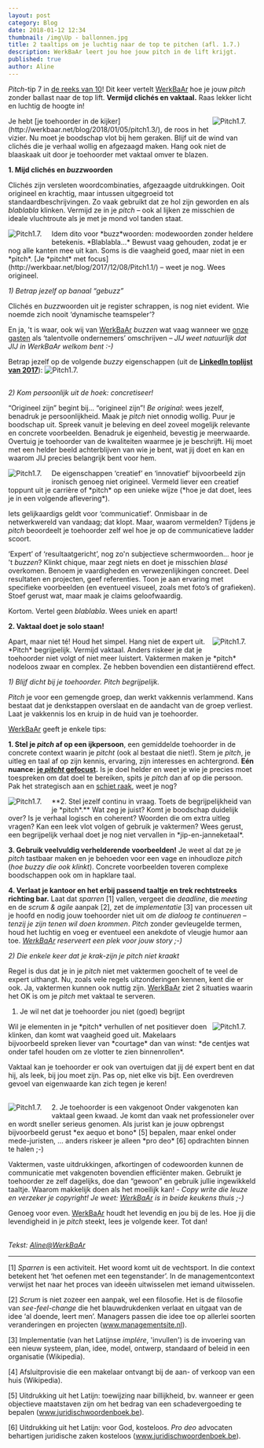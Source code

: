 ```yaml
---
layout: post
category: Blog
date: 2018-01-12 12:34
thumbnail: /img\Up - ballonnen.jpg
title: 2 taaltips om je luchtig naar de top te pitchen (afl. 1.7.)
description: WerkBaAr leert jou hoe jouw pitch in de lift krijgt.
published: true
author: Aline
---
```


*Pitch*-tip 7 in [de reeks van 10](http://werkbaar.net/blog/2017/12/01/pitch1.0/)! Dit keer vertelt [WerkBaAr](www.werkbaar.net) hoe je jouw *pitch* zonder ballast naar de top lift. **Vermijd clichés en vaktaal.** Raas lekker licht en luchtig de hoogte in!

<img alt="Pitch1.7." class="img-responsive" style="float: right;margin:0 20px 15px 0" src="/img\Up.jpg">
Je hebt [je toehoorder in de kijker](http://werkbaar.net/blog/2018/01/05/pitch1.3/), de roos in het vizier. Nu moet je boodschap vlot bij hem geraken. Blijf uit de wind van clichés die je verhaal wollig en afgezaagd maken. Hang ook niet de blaaskaak uit door je toehoorder met vaktaal omver te blazen.

**1. Mijd clichés en *buzz*woorden** 

Clichés zijn versleten woordcombinaties, afgezaagde uitdrukkingen. Ooit origineel en krachtig, maar intussen uitgegroeid tot standaardbeschrijvingen. Zo vaak gebruikt dat ze hol zijn geworden en als *blablabla* klinken. Vermijd ze in je *pitch* – ook al lijken ze misschien de ideale vluchtroute als je met je mond vol tanden staat.

<img alt="Pitch1.7." class="img-responsive" style="float: left;margin:0 20px 15px 0" src="/img\Blablabla Muppets (kleiner).png">
Idem dito voor *buzz*woorden: modewoorden zonder heldere betekenis. *Blablabla...* Bewust vaag gehouden, zodat je er nog alle kanten mee uit kan. Soms is die vaagheid goed, maar niet in een *pitch*. [Je *pitcht* met focus](http://werkbaar.net/blog/2017/12/08/Pitch1.1/) – weet je nog. Wees origineel.

*1) Betrap jezelf op banaal “gebuzz”*

Clichés en *buzz*woorden uit je register schrappen, is nog niet evident. Wie noemde zich nooit ‘dynamische teamspeler’?

En ja, 't is waar, ook wij van [WerkBaAr](http://werkbaar.net/) *buzzen* wat vaag wanneer we [onze gasten](http://werkbaar.net/#gasten) als ‘talentvolle ondernemers’ omschrijven – *JIJ weet natuurlijk dat JIJ in WerkBaAr welkom bent :-)*

Betrap jezelf op de volgende *buzzy* eigenschappen (uit de **[LinkedIn toplijst van 2017](https://blog.linkedin.com/2017/january/25/better-than-buzzwords-2017-is-the-year-to-start-showing-it-linkedin)**):
<img alt="Pitch1.7." class="img-responsive" style="float: middle;margin:0 20px 15px 0" src="/img\LinkedIn toplijst buzzwoorden 2017.PNG">

*2) Kom persoonlijk uit de hoek: concretiseer!*

“Origineel zijn” begint bij... “origineel zijn”! *Be original*: wees jezelf, benadruk je persoonlijkheid. Maak je *pitch* niet onnodig wollig. Puur je boodschap uit. Spreek vanuit je beleving en deel zoveel mogelijk relevante en concrete voorbeelden. Benadruk je eigenheid, bevestig je meerwaarde. Overtuig je toehoorder van de kwaliteiten waarmee je je beschrijft. Hij moet met een helder beeld achterblijven van wie je bent, wat jij doet en kan en waarom JIJ precies belangrijk bent voor hem.

<img alt="Pitch1.7." class="img-responsive" style="float: left;margin:0 20px 15px 0" src="/img\Chip & Dale talk.jpg">
De eigenschappen ‘creatief’ en ‘innovatief’ bijvoorbeeld zijn ironisch genoeg niet origineel. Vermeld liever een creatief toppunt uit je carrière of *pitch* op een unieke wijze (*hoe je dat doet, lees je in een volgende aflevering*).

Iets gelijkaardigs geldt voor ‘communicatief’. Onmisbaar in de netwerkwereld van vandaag; dat klopt. Maar, waarom vermelden? Tijdens je *pitch* beoordeelt je toehoorder zelf wel hoe je op de communicatieve ladder scoort.

‘Expert’ of ‘resultaatgericht’, nog zo'n subjectieve schermwoorden… hoor je 't *buzzen*? Klinkt chique, maar zegt niets en doet je misschien *blasé* overkomen. Benoem je vaardigheden en verwezenlijkingen concreet. Deel resultaten en projecten, geef referenties. Toon je aan ervaring met specifieke voorbeelden (en eventueel visueel, zoals met foto’s of grafieken). Stoef gerust wat, maar maak je claims geloofwaardig.

Kortom. Vertel geen *blablabla*. Wees uniek en apart!

**2. Vaktaal doet je solo staan!**

<img alt="Pitch1.7." class="img-responsive" style="float: right;margin:0 20px 15px 0" src="/img\Brilsmurf.png">
Apart, maar niet té! Houd het simpel. Hang niet de expert uit. *Pitch* begrijpelijk. Vermijd vaktaal. Anders riskeer je dat je toehoorder niet volgt of niet meer luistert. Vaktermen maken je *pitch* nodeloos zwaar en complex. Ze hebben bovendien een distantiërend effect.

*1) Blijf dicht bij je toehoorder. Pitch begrijpelijk.*

*Pitch* je voor een gemengde groep, dan werkt vakkennis verlammend. Kans bestaat dat je denkstappen overslaat en de aandacht van de groep verliest. Laat je vakkennis los en kruip in de huid van je toehoorder.

[WerkBaAr](http://werkbaar.net/) geeft je enkele tips:

**1. Stel je *pitch* af op een ijkpersoon**, een gemiddelde toehoorder in de concrete context waarin je *pitcht* (ook al bestaat die niet!). Stem je *pitch*, je uitleg en taal af op zijn kennis, ervaring, zijn interesses en achtergrond. **Eén nuance: [je *pitcht* gefocust](http://werkbaar.net/blog/2017/12/08/Pitch1.1/).** Is je doel helder en weet je wie je precies moet toespreken om dat doel te bereiken, spits je *pitch* dan af op die persoon. Pak het strategisch aan en [schiet raak](http://werkbaar.net/blog/2018/01/05/pitch1.3/), weet je nog?

<img alt="Pitch1.7." class="img-responsive" style="float: left;margin:0 20px 15px 0" src="/img\Jip-en-janneke-taal.jpg">
**2. Stel jezelf continu in vraag. Toets de begrijpelijkheid van je *pitch*.** Wat zeg je juist? Komt je boodschap duidelijk over? Is je verhaal logisch en coherent? Woorden die om extra uitleg vragen? Kan een leek vlot volgen of gebruik je vaktermen? Wees gerust, een begrijpelijk verhaal doet je nog niet vervallen in *jip-en-janneketaal*.

**3. Gebruik veelvuldig verhelderende voorbeelden!** Je weet al dat ze je *pitch* tastbaar maken en je behoeden voor een vage en inhoudloze *pitch* (*hoe buzzy die ook klinkt*). Concrete voorbeelden toveren complexe boodschappen ook om in hapklare taal.

**4. Verlaat je kantoor en het erbij passend taaltje en trek rechtstreeks richting bar.** Laat dat *sparren* [1] vallen, vergeet die *deadline*, die *meeting* en de *scrum & agile* aanpak [2], zet de *implementatie* [3] van processen uit je hoofd en nodig jouw toehoorder niet uit om *de dialoog te continueren* – *tenzij je zijn tenen wil doen krommen*. *Pitch* zonder gevleugelde termen, houd het luchtig en voeg er eventueel een anekdote of vleugje humor aan toe. *[WerkBaAr](http://werkbaar.net/) reserveert een plek voor jouw story ;-)*

*2) Die enkele keer dat je krak-zijn je pitch niet kraakt*

Regel is dus dat je in je *pitch* niet met vaktermen goochelt of te veel de expert uithangt. Nu, zoals vele regels uitzonderingen kennen, kent die er ook. Ja, vaktermen kunnen ook nuttig zijn. [WerkBaAr](http://werkbaar.net/) ziet 2 situaties waarin het OK is om je *pitch* met vaktaal te serveren.

1. Je wil net dat je toehoorder jou niet (goed) begrijpt 

<img alt="Pitch1.7." class="img-responsive" style="float: right;margin:0 20px 15px 0" src="/img\Homer Simpson - complicated.jpg">
Wil je elementen in je *pitch* verhullen of net positiever doen klinken, dan komt wat vaagheid goed uit. Makelaars bijvoorbeeld spreken liever van *courtage* dan van winst: *de centjes wat onder tafel houden om ze vlotter te zien binnenrollen*. 

Vaktaal kan je toehoorder er ook van overtuigen dat jij dé expert bent en dat hij, als leek, bij jou moet zijn. Pas op, niet elke vis bijt. Een overdreven gevoel van eigenwaarde kan zich tegen je keren!

<br>
2. Je toehoorder is een vakgenoot

<img alt="Pitch1.7." class="img-responsive" style="float: left;margin:0 20px 15px 0" src="/img\Jansen en Jansen - Kuifje.jpg">
Onder vakgenoten kan vaktaal geen kwaad. Je komt dan vaak net professioneler over en wordt sneller serieus genomen. Als jurist kan je jouw opbrengst bijvoorbeeld gerust *ex aequo et bono* [5] bepalen, maar enkel onder mede-juristen, … anders riskeer je alleen *pro deo* [6] opdrachten binnen te halen ;-)

Vaktermen, vaste uitdrukkingen, afkortingen of codewoorden kunnen de communicatie met vakgenoten bovendien efficiënter maken. Gebruikt je toehoorder ze zelf dagelijks, doe dan “gewoon” en gebruik jullie ingewikkeld taaltje. Waarom makkelijk doen als het moeilijk kan! - *Copy write die leuze en verzeker je copyright! Je weet: [WerkBaAr](http://werkbaar.net/) is in beide keukens thuis ;-)*

Genoeg voor even. [WerkBaAr](http://werkbaar.net/) houdt het levendig en jou bij de les. Hoe jij die levendigheid in je *pitch* steekt, lees je volgende keer. Tot dan!

<br> *Tekst: [Aline@WerkBaAr](http://werkbaar.net/#gastvrouw)*

---

[1] *Sparren* is een activiteit. Het woord komt uit de vechtsport. In die context betekent het ‘het oefenen met een tegenstander’. In de managementcontext verwijst het naar het proces van ideeën uitwisselen met iemand uitwisselen.

[2] *Scrum* is niet zozeer een aanpak, wel een filosofie. Het is de filosofie van *see-feel-change* die het blauwdrukdenken verlaat en uitgaat van de idee ‘al doende, leert men’. Managers passen die idee toe op allerlei soorten veranderingen en projecten (www.managementsite.nl).

[3] Implementatie (van het Latijnse *implére*, 'invullen') is de invoering van een nieuw systeem, plan, idee, model, ontwerp, standaard of beleid in een organisatie (Wikipedia).

[4] Afsluitprovisie die een makelaar ontvangt bij de aan- of verkoop van een huis (Wikipedia).

[5] Uitdrukking uit het Latijn: toewijzing naar billijkheid, bv. wanneer er geen objectieve maatstaven zijn om het bedrag van een schadevergoeding te bepalen (www.juridischwoordenboek.be).

[6] Uitdrukking uit het Latijn: voor God, kosteloos. *Pro deo* advocaten behartigen juridische zaken kosteloos (www.juridischwoordenboek.be).

